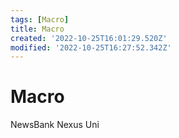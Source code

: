 ```yaml
---
tags: [Macro]
title: Macro
created: '2022-10-25T16:01:29.520Z'
modified: '2022-10-25T16:27:52.342Z'
---
```


# Macro
NewsBank
Nexus Uni
